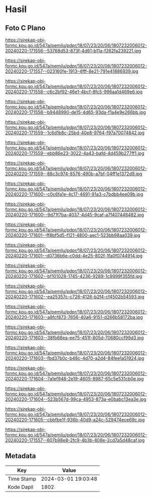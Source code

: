 # Hasil

## Foto C Plano

https://sirekap-obj-formc.kpu.go.id/547a/pemilu/pdpr/18/07/23/20/06/1807232006012-20240220-171556--53768d53-873f-4d61-b11a-f262fa239221.jpg

https://sirekap-obj-formc.kpu.go.id/547a/pemilu/pdpr/18/07/23/20/06/1807232006012-20240220-171557--023160fe-1913-4fff-8e21-791e41886939.jpg

https://sirekap-obj-formc.kpu.go.id/547a/pemilu/pdpr/18/07/23/20/06/1807232006012-20240220-171558--c6c2bf92-46e1-4bcf-8fc5-996aa1d469e6.jpg

https://sirekap-obj-formc.kpu.go.id/547a/pemilu/pdpr/18/07/23/20/06/1807232006012-20240220-171558--b9448990-de15-4d65-93da-f1a4e9e266bb.jpg

https://sirekap-obj-formc.kpu.go.id/547a/pemilu/pdpr/18/07/23/20/06/1807232006012-20240220-171559--1c6d1b8c-25bd-40e8-9764-f97a70074842.jpg

https://sirekap-obj-formc.kpu.go.id/547a/pemilu/pdpr/18/07/23/20/06/1807232006012-20240220-171559--ebb86e23-3022-4a43-bafd-4d459b277ff1.jpg

https://sirekap-obj-formc.kpu.go.id/547a/pemilu/pdpr/18/07/23/20/06/1807232006012-20240220-171559--88c3c974-8576-490b-a7bf-04ff1e1372d9.jpg

https://sirekap-obj-formc.kpu.go.id/547a/pemilu/pdpr/18/07/23/20/06/1807232006012-20240220-171600--c0c6fa1e-4c17-4691-91a3-c7bdbb4ee09b.jpg

https://sirekap-obj-formc.kpu.go.id/547a/pemilu/pdpr/18/07/23/20/06/1807232006012-20240220-171600--9d71f7ba-4037-4d45-9caf-a7f407448482.jpg

https://sirekap-obj-formc.kpu.go.id/547a/pemilu/pdpr/18/07/23/20/06/1807232006012-20240220-171601--ff8bf5d5-f121-4800-aec1-523bb98aa039.jpg

https://sirekap-obj-formc.kpu.go.id/547a/pemilu/pdpr/18/07/23/20/06/1807232006012-20240220-171601--d0736b6e-c0dd-4e25-802f-1fa0f0744914.jpg

https://sirekap-obj-formc.kpu.go.id/547a/pemilu/pdpr/18/07/23/20/06/1807232006012-20240220-171602--bf101028-1745-4236-9289-1c9999f355fd.jpg

https://sirekap-obj-formc.kpu.go.id/547a/pemilu/pdpr/18/07/23/20/06/1807232006012-20240220-171602--ea25357c-c726-4126-b2f4-cf4502b54593.jpg

https://sirekap-obj-formc.kpu.go.id/547a/pemilu/pdpr/18/07/23/20/06/1807232006012-20240220-171603--a8fcf873-7656-40a6-9151-d266b58172ba.jpg

https://sirekap-obj-formc.kpu.go.id/547a/pemilu/pdpr/18/07/23/20/06/1807232006012-20240220-171603--38fb68ea-ee75-451f-805d-70680ccf99d3.jpg

https://sirekap-obj-formc.kpu.go.id/547a/pemilu/pdpr/18/07/23/20/06/1807232006012-20240220-171603--fbd37b0c-b48c-4d70-a2d4-84fee1a51924.jpg

https://sirekap-obj-formc.kpu.go.id/547a/pemilu/pdpr/18/07/23/20/06/1807232006012-20240220-171604--7a1ef948-2e19-4605-8987-65c5e531cb0e.jpg

https://sirekap-obj-formc.kpu.go.id/547a/pemilu/pdpr/18/07/23/20/06/1807232006012-20240220-171604--523b567d-99ca-4953-873a-e0babc13ea3e.jpg

https://sirekap-obj-formc.kpu.go.id/547a/pemilu/pdpr/18/07/23/20/06/1807232006012-20240220-171605--cbbfbe1f-936b-40d9-a24c-529474ece69c.jpg

https://sirekap-obj-formc.kpu.go.id/547a/pemilu/pdpr/18/07/23/20/06/1807232006012-20240220-171557--607b98e8-2fc9-4b3b-808e-2cd7a5d48caf.jpg


## Metadata

| Key        | Value               |
| ---------- | ------------------- |
| Time Stamp | 2024-03-01 19:03:48 |
| Kode Dapil | 1802                |



